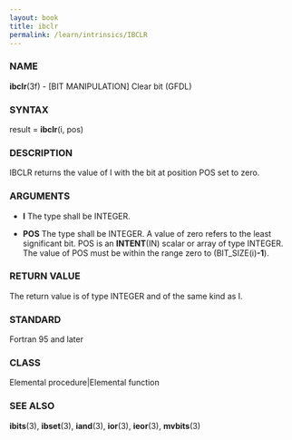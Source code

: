 ```yaml
---
layout: book
title: ibclr
permalink: /learn/intrinsics/IBCLR
---
```

### NAME

__ibclr__(3f) - \[BIT MANIPULATION\] Clear bit
(GFDL)

### SYNTAX

result = __ibclr__(i, pos)

### DESCRIPTION

IBCLR returns the value of I with the bit at position POS set to zero.

### ARGUMENTS

  - __I__
    The type shall be INTEGER.

  - __POS__
    The type shall be INTEGER. A value of zero refers to the least
    significant bit. POS is an __INTENT__(IN) scalar or array of type
    INTEGER. The value of POS must be within the range zero to
    (BIT\_SIZE(i)__-1__).

### RETURN VALUE

The return value is of type INTEGER and of the same kind as I.

### STANDARD

Fortran 95 and later

### CLASS

Elemental procedure\|Elemental function

### SEE ALSO

__ibits__(3), __ibset__(3), __iand__(3), __ior__(3), __ieor__(3),
__mvbits__(3)
